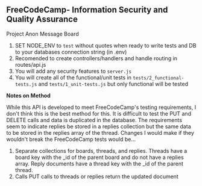 **FreeCodeCamp**- Information Security and Quality Assurance
------

Project Anon Message Board

1) SET NODE_ENV to `test` without quotes when ready to write tests and DB to your databases connection string (in .env)
2) Recomended to create controllers/handlers and handle routing in routes/api.js
3) You will add any security features to `server.js`
4) You will create all of the functional/unit tests in `tests/2_functional-tests.js` and `tests/1_unit-tests.js` but only functional will be tested


**Notes on Method**

While this API is developed to meet FreeCodeCamp's testing requirements, I don't think this is the best method for this. It is difficult to test the PUT and DELETE calls and data is duplicated in the database. The requirements seem to indicate replies be stored in a replies collection but the same data to be stored in the replies array of the thread. Changes I would make if they wouldn't break the FreeCodeCamp tests would be...

1) Separate collections for boards, threads, and replies. Threads have a board key with the _id of the parent board and do not have a replies array. Reply documents have a thread key with the _id of the parent thread.
2) Calls PUT calls to threads or replies return the updated document 